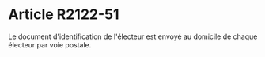 # Article R2122-51

Le document d'identification de l'électeur est envoyé au domicile de chaque électeur par voie postale.